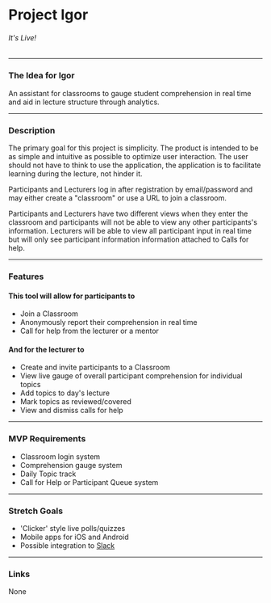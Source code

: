 # Project Igor

###### It's Live!

---
### The Idea for Igor

An assistant for classrooms to gauge student comprehension in real time and aid in lecture structure through analytics.

---
### Description

The primary goal for this project is simplicity. The product is intended to be as simple and intuitive as possible to optimize user interaction. The user should not have to think to use the application, the application is to facilitate learning during the lecture, not hinder it.

Participants and Lecturers log in after registration by email/password and may either create a "classroom" or use a URL to join a classroom.

Participants and Lecturers have two different views when they enter the classroom and participants will not be able to view any other participants's information. Lecturers will be able to view all participant input in real time but will only see participant information information attached to Calls for help.

---
### Features
#### This tool will allow for participants to
* Join a Classroom
* Anonymously report their comprehension in real time
* Call for help from the lecturer or a mentor

#### And for the lecturer to
* Create and invite participants to a Classroom
* View live gauge of overall participant comprehension for individual topics
* Add topics to day's lecture
* Mark topics as reviewed/covered
* View and dismiss calls for help

---
### MVP Requirements

* Classroom login system
* Comprehension gauge system
* Daily Topic track
* Call for Help or Participant Queue system

---
### Stretch Goals

* 'Clicker' style live polls/quizzes
* Mobile apps for iOS and Android
* Possible integration to [Slack](https://api.slack.com/)

---
### Links

None

